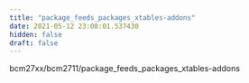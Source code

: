 ```yaml
---
title: "package_feeds_packages_xtables-addons"
date: 2021-05-12 23:08:01.537430
hidden: false
draft: false
---
```


bcm27xx/bcm2711/package_feeds_packages_xtables-addons

